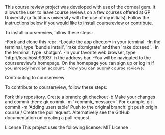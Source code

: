 
This course review project was developed with use of the corneal gem. It allows the user to leave course reviews on a few courses offered at GP University (a fictitious university with the use of my initials).  Follow the instructions below if you would like to install coursereview or contribute. 

To install coursereview, follow these steps:

-Fork and clone this repo.
-Locate the app directory in your terminal.
-In the terminal, type 'bundle install', 'rake db:migrate' and then 'rake db:seed'.
-In the terminal, type 'shotgun'.
-In your favorite web browser, type 'http://localhost:9393/' in the address bar.
-You will be navigated to the coursereview's homepage. On the homepage you can sign up or log in if you already have an account. 
-Now you can submit course reviews.

Contributing to coursereview

To contribute to coursereview, follow these steps:

Fork this repository.
Create a branch: git checkout -b <branch>
Make your changes and commit them: git commit -m '<commit_message>'. For example, git commit -m 'Adding users table'
Push to the original branch: git push origin course /<location>
Create the pull request.
Alternatively see the GitHub documentation on creating a pull request.


License
This project uses the following license: MIT License